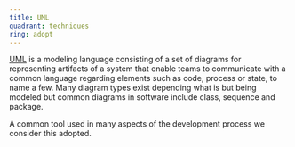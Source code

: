 ```yaml
---
title: UML
quadrant: techniques
ring: adopt
---
```


[UML](https://www.visual-paradigm.com/guide/uml-unified-modeling-language/what-is-uml/)
is a modeling language consisting of a set of diagrams for representing
artifacts of a system that enable teams to communicate with a common language
regarding elements such as code, process or state, to name a few.
Many diagram types exist depending what is but being modeled but common diagrams
in software include class, sequence and package.

A common tool used in many aspects of the development process we consider this
adopted.
